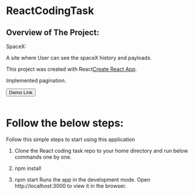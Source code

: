 # ReactCodingTask

## Overview of The Project:

SpaceX:

A site where User can see the spaceX history and payloads.

This project was created  with  React[Create React App](https://github.com/facebook/create-react-app).

Implemented pagination.

<a href =  "https://spacex-406a1.firebaseapp.com/list">
  <button style = "background:red,padding:5px">Demo Link</button>
</a>
 
<br>
<br>
 


# Follow the below steps:

Follow this simple steps to start using this application

1. Clone the  React coding task repo to your home directory and run below commands one by one.

2. npm install

3. npm start
Runs the app in the development mode.
Open http://localhost:3000 to view it in the browser.
